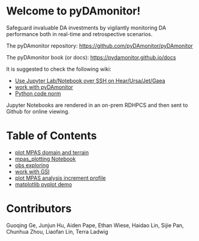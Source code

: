 # Welcome to pyDAmonitor!

Safeguard invaluable DA investments by vigilantly monitoring DA performance both in real-time and retrospective scenarios.    

The pyDAmonitor repository:  https://github.com/pyDAmonitor/pyDAmonitor    

The pyDAmonitor book (or docs): https://pydamonitor.github.io/docs

It is suggested to check the following wiki:
- [Use Jupyter Lab/Notebook over SSH on Hear/Ursa/Jet/Gaea](https://github.com/pyDAmonitor/pyDAmonitor/wiki/Use-Jupyter-Lab-over-SSH-on-Hera,-Jet,-Gaea)
- [work with pyDAmonitor](https://github.com/pyDAmonitor/pyDAmonitor/wiki/work-with-pyDAmonitor)
- [Python code norm](https://github.com/pyDAmonitor/pyDAmonitor/wiki/pyDAmonitor-Code-Norms)

Jupyter Notebooks are rendered in an on-prem RDHPCS and then sent to Github for online viewing.  

# Table of Contents

- [plot MPAS domain and terrain](notebooks/mpas_domain_shape_terrain)
- [mpas_plotting Notebook](notebooks/mpas_plotting)
- [obs exploring](notebooks/obs_exploring)
- [work with GSI](notebooks/gsi)
- [plot MPAS analysis increment profile](notebooks/script-mpas-increments.ipynb)
- [matplotlib pyplot demo](notebooks/matplotlib-pyplot-demo.ipynb)

# Contributors
Guoqing Ge, Junjun Hu, Aiden Pape, Ethan Wiese, Haidao Lin, Sijie Pan, Chunhua Zhou, Liaofan Lin, Terra Ladwig
